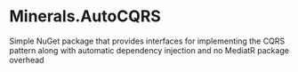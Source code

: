 # Minerals.AutoCQRS
Simple NuGet package that provides interfaces for implementing the CQRS pattern along with automatic dependency injection and no MediatR package overhead
